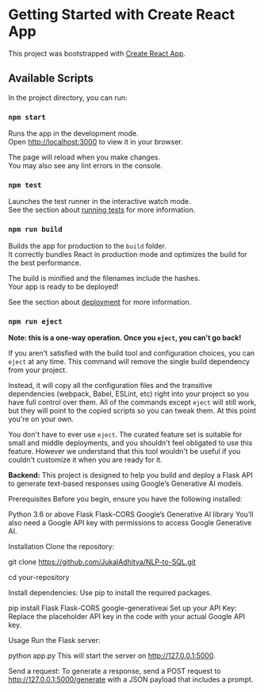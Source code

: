 # Getting Started with Create React App

This project was bootstrapped with [Create React App](https://github.com/facebook/create-react-app).

## Available Scripts

In the project directory, you can run:

### `npm start`

Runs the app in the development mode.\
Open [http://localhost:3000](http://localhost:3000) to view it in your browser.

The page will reload when you make changes.\
You may also see any lint errors in the console.

### `npm test`

Launches the test runner in the interactive watch mode.\
See the section about [running tests](https://facebook.github.io/create-react-app/docs/running-tests) for more information.

### `npm run build`

Builds the app for production to the `build` folder.\
It correctly bundles React in production mode and optimizes the build for the best performance.

The build is minified and the filenames include the hashes.\
Your app is ready to be deployed!

See the section about [deployment](https://facebook.github.io/create-react-app/docs/deployment) for more information.

### `npm run eject`

**Note: this is a one-way operation. Once you `eject`, you can't go back!**

If you aren't satisfied with the build tool and configuration choices, you can `eject` at any time. This command will remove the single build dependency from your project.

Instead, it will copy all the configuration files and the transitive dependencies (webpack, Babel, ESLint, etc) right into your project so you have full control over them. All of the commands except `eject` will still work, but they will point to the copied scripts so you can tweak them. At this point you're on your own.

You don't have to ever use `eject`. The curated feature set is suitable for small and middle deployments, and you shouldn't feel obligated to use this feature. However we understand that this tool wouldn't be useful if you couldn't customize it when you are ready for it.




**Backend:**
This project is designed to help you build and deploy a Flask API to generate text-based responses using Google’s Generative AI models.

Prerequisites
Before you begin, ensure you have the following installed:

Python 3.6 or above
Flask
Flask-CORS
Google’s Generative AI library
You’ll also need a Google API key with permissions to access Google Generative AI.

Installation
Clone the repository:

git clone https://github.com/JukalAdhitya/NLP-to-SQL.git

cd your-repository

Install dependencies: Use pip to install the required packages.

pip install Flask Flask-CORS google-generativeai
Set up your API Key: Replace the placeholder API key in the code with your actual Google API key.

Usage
Run the Flask server:

python app.py
This will start the server on http://127.0.0.1:5000.

Send a request: To generate a response, send a POST request to http://127.0.0.1:5000/generate with a JSON payload that includes a prompt.
